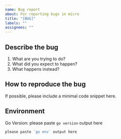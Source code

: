 ```yaml
---
name: Bug report
about: For reporting bugs in micro
title: "[BUG]"
labels: ""
assignees: ""
---
```


## Describe the bug

1. What are you trying to do?
2. What did you expect to happen?
3. What happens instead?

## How to reproduce the bug

If possible, please include a minimal code snippet here.

## Environment

Go Version: please paste `go version` output here

```go
please paste `go env` output here
```
